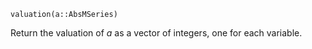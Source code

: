 ```
valuation(a::AbsMSeries)
```

Return the valuation of $a$ as a vector of integers, one for each variable.
